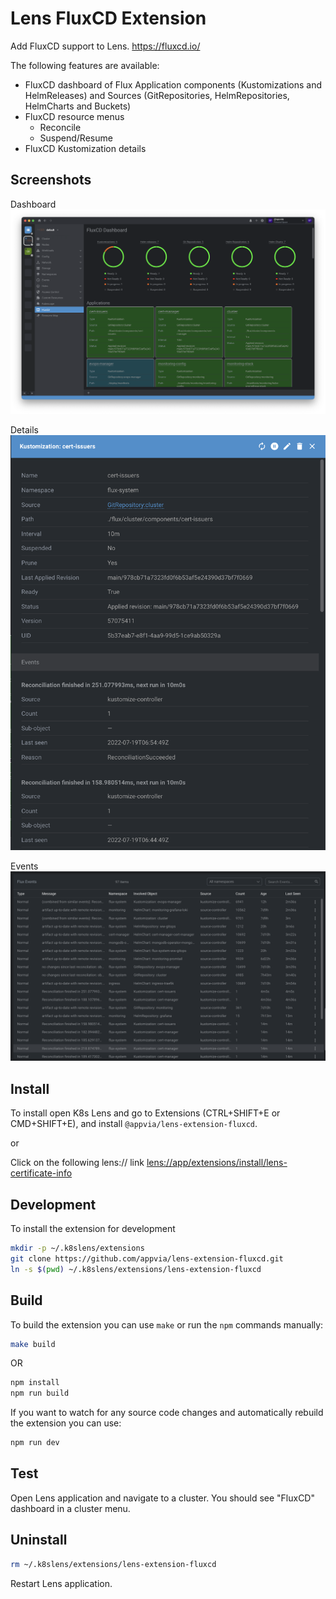 # Lens FluxCD Extension

Add FluxCD support to Lens. https://fluxcd.io/

The following features are available:

* FluxCD dashboard of Flux Application components (Kustomizations and HelmReleases) and Sources (GitRepositories, HelmRepositories, HelmCharts and Buckets)
* FluxCD resource menus
  * Reconcile
  * Suspend/Resume
* FluxCD Kustomization details

## Screenshots

Dashboard
![./docs/images/dashboard.png](./docs/images/dashboard.png)

Details
![./docs/images/details.png](./docs/images/details.png)


Events
![./docs/images/events.png](./docs/images/events.png)


## Install

To install open K8s Lens and go to Extensions (CTRL+SHIFT+E or CMD+SHIFT+E), and install `@appvia/lens-extension-fluxcd`.

or

Click on the following lens:// link [lens://app/extensions/install/lens-certificate-info](lens://app/extensions/install/lens-certificate-info)




## Development

To install the extension for development

```sh
mkdir -p ~/.k8slens/extensions
git clone https://github.com/appvia/lens-extension-fluxcd.git
ln -s $(pwd) ~/.k8slens/extensions/lens-extension-fluxcd
```

## Build

To build the extension you can use `make` or run the `npm` commands manually:

```sh
make build
```

OR

```sh
npm install
npm run build
```

If you want to watch for any source code changes and automatically rebuild the extension you can use:

```sh
npm run dev
```

## Test

Open Lens application and navigate to a cluster. You should see "FluxCD" dashboard in a cluster menu.

## Uninstall

```sh
rm ~/.k8slens/extensions/lens-extension-fluxcd
```

Restart Lens application.
